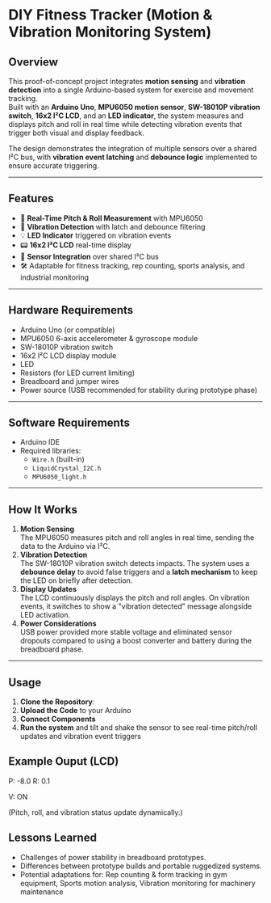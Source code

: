# DIY Fitness Tracker (Motion & Vibration Monitoring System)

## Overview
This proof-of-concept project integrates **motion sensing** and **vibration detection** into a single Arduino-based system for exercise and movement tracking.  
Built with an **Arduino Uno**, **MPU6050 motion sensor**, **SW-18010P vibration switch**, **16x2 I²C LCD**, and an **LED indicator**, the system measures and displays pitch and roll in real time while detecting vibration events that trigger both visual and display feedback.

The design demonstrates the integration of multiple sensors over a shared I²C bus, with **vibration event latching** and **debounce logic** implemented to ensure accurate triggering.

---

## Features
- 📐 **Real-Time Pitch & Roll Measurement** with MPU6050
- 📳 **Vibration Detection** with latch and debounce filtering
- 💡 **LED Indicator** triggered on vibration events
- 📟 **16x2 I²C LCD** real-time display
- 🔄 **Sensor Integration** over shared I²C bus
- 🛠 Adaptable for fitness tracking, rep counting, sports analysis, and industrial monitoring

---

## Hardware Requirements
- Arduino Uno (or compatible)
- MPU6050 6-axis accelerometer & gyroscope module
- SW-18010P vibration switch
- 16x2 I²C LCD display module
- LED
- Resistors (for LED current limiting)
- Breadboard and jumper wires
- Power source (USB recommended for stability during prototype phase)

---

## Software Requirements
- Arduino IDE
- Required libraries:
  - `Wire.h` (built-in)
  - `LiquidCrystal_I2C.h`
  - `MPU6050_light.h`

---

## How It Works
1. **Motion Sensing**  
   The MPU6050 measures pitch and roll angles in real time, sending the data to the Arduino via I²C.
2. **Vibration Detection**  
   The SW-18010P vibration switch detects impacts. The system uses a **debounce delay** to avoid false triggers and a **latch mechanism** to keep the LED on briefly after detection.
3. **Display Updates**  
   The LCD continuously displays the pitch and roll angles. On vibration events, it switches to show a "vibration detected" message alongside LED activation.
4. **Power Considerations**  
   USB power provided more stable voltage and eliminated sensor dropouts compared to using a boost converter and battery during the breadboard phase.

---

## Usage
1. **Clone the Repository**:
2. **Upload the Code** to your Arduino
3. **Connect Components**
4. **Run the system** and tilt and shake the sensor to see real-time pitch/roll updates and vibration event triggers

## Example Ouput (LCD)
P: -8.0  R: 0.1

V: ON

(Pitch, roll, and vibration status update dynamically.)

## Lessons Learned
- Challenges of power stability in breadboard prototypes.
- Differences between prototype builds and portable ruggedized systems.
- Potential adaptations for: Rep counting & form tracking in gym equipment, Sports motion analysis, Vibration monitoring for machinery maintenance
